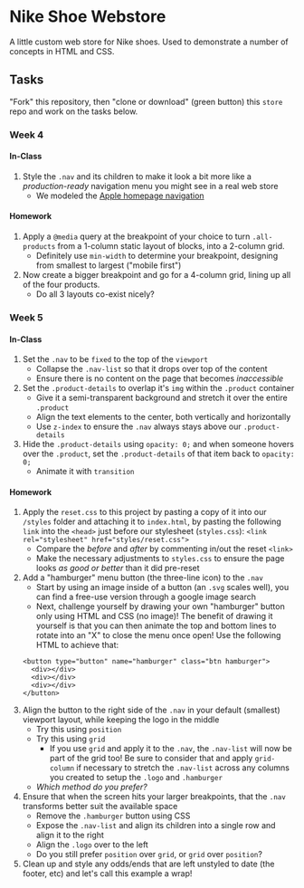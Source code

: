 # Nike Shoe Webstore

A little custom web store for Nike shoes. Used to demonstrate a number of concepts in HTML and CSS.

## Tasks

"Fork" this repository, then "clone or download" (green button) this `store` repo and work on the tasks below.

### Week 4

#### In-Class
1. Style the `.nav` and its children to make it look a bit more like a _production-ready_ navigation menu you might see in a real web store
    * We modeled the [Apple homepage navigation](http://apple.ca)

#### Homework
1. Apply a `@media` query at the breakpoint of your choice to turn `.all-products` from a 1-column static layout of blocks, into a 2-column grid.
    * Definitely use `min-width` to determine your breakpoint, designing from smallest to largest ("mobile first")
2. Now create a bigger breakpoint and go for a 4-column grid, lining up all of the four products.
    * Do all 3 layouts co-exist nicely?

### Week 5

#### In-Class
1. Set the `.nav` to be `fixed` to the top of the `viewport`
    * Collapse the `.nav-list` so that it drops over top of the content
    * Ensure there is no content on the page that becomes _inaccessible_
2. Set the `.product-details` to overlap it's `img` within the `.product` container
    * Give it a semi-transparent background and stretch it over the entire `.product`
    * Align the text elements to the center, both vertically and horizontally
    * Use `z-index` to ensure the `.nav` always stays above our `.product-details`
3. Hide the `.product-details` using `opacity: 0;` and when someone hovers over the `.product`, set the `.product-details` of that item back to `opacity: 0;`
    * Animate it with `transition`

#### Homework
1. Apply the `reset.css` to this project by pasting a copy of it into our `/styles` folder and attaching it to `index.html`, by pasting the following `link` into the `<head>` just before our stylesheet (`styles.css`): `<link rel="stylesheet" href="styles/reset.css">`
    * Compare the _before_ and _after_ by commenting in/out the reset `<link>`
    * Make the necessary adjustments to `styles.css` to ensure the page looks _as good or better_ than it did pre-reset
2. Add a "hamburger" menu button (the three-line icon) to the `.nav`
    * Start by using an image inside of a button (an `.svg` scales well), you can find a free-use version through a google image search
    * Next, challenge yourself by drawing your own "hamburger" button only using HTML and CSS (no image)! The benefit of drawing it yourself is that you can then animate the top and bottom lines to rotate into an "X" to close the menu once open! Use the following HTML to achieve that:
    ```
    <button type="button" name="hamburger" class="btn hamburger">
      <div></div>
      <div></div>
      <div></div>
    </button>
    ```
3. Align the button to the right side of the `.nav` in your default (smallest) viewport layout, while keeping the logo in the middle
    * Try this using `position`
    * Try this using `grid`
        * If you use `grid` and apply it to the `.nav`, the `.nav-list` will now be part of the grid too! Be sure to consider that and apply `grid-column` if necessary to stretch the `.nav-list` across any columns you created to setup the `.logo` and `.hamburger`
    * _Which method do you prefer?_
4. Ensure that when the screen hits your larger breakpoints, that the `.nav` transforms better suit the available space
    * Remove the `.hamburger` button using CSS
    * Expose the `.nav-list` and align its children into a single row and align it to the right
    * Align the `.logo` over to the left
    * Do you still prefer `position` over `grid`, or `grid` over `position`?
5. Clean up and style any odds/ends that are left unstyled to date (the footer, etc) and let's call this example a wrap!

